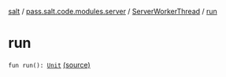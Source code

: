 [salt](../../index.md) / [pass.salt.code.modules.server](../index.md) / [ServerWorkerThread](index.md) / [run](./run.md)

# run

`fun run(): `[`Unit`](https://kotlinlang.org/api/latest/jvm/stdlib/kotlin/-unit/index.html) [(source)](https://github.com/kurbaniec-tgm/salt/tree/master/code/modules/server/ServerWorkerThread.kt#L54)